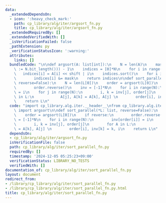 ```yaml
---
data:
  _extendedDependsOn:
  - icon: ':heavy_check_mark:'
    path: cp_library/alg/iter/argsort_fn.py
    title: cp_library/alg/iter/argsort_fn.py
  _extendedRequiredBy: []
  _extendedVerifiedWith: []
  _isVerificationFailed: false
  _pathExtension: py
  _verificationStatusIcon: ':warning:'
  attributes:
    links: []
  bundledCode: "\n\ndef argsort(A: list[int]):\n    N = len(A)\n    mask = (1 << (shift\
    \ := N.bit_length())) - 1\n    indices = [0]*N\n    for i in range(N):\n     \
    \   indices[i] = A[i] << shift | i\n    indices.sort()\n    for i in range(N):\n\
    \        indices[i] &= mask\n    return indices\n\ndef sort_parallel(*L: list,\
    \ reverse=False):\n    N = len(L[0])\n    order = argsort(L[0])\n    if reverse:\n\
    \        order.reverse()\n    inv = [-1]*N\n    for i in range(N):\n        inv[order[i]]\
    \ = i\n    for j in range(N):\n        i, k = inv[j], order[j]\n        for A\
    \ in L:\n            A[j], A[k] = A[k], A[j] \n        order[i], inv[k] = k, i\n\
    \    return L\n"
  code: "import cp_library.alg.iter.__header__\nfrom cp_library.alg.iter.argsort_fn\
    \ import argsort\n\ndef sort_parallel(*L: list, reverse=False):\n    N = len(L[0])\n\
    \    order = argsort(L[0])\n    if reverse:\n        order.reverse()\n    inv\
    \ = [-1]*N\n    for i in range(N):\n        inv[order[i]] = i\n    for j in range(N):\n\
    \        i, k = inv[j], order[j]\n        for A in L:\n            A[j], A[k]\
    \ = A[k], A[j] \n        order[i], inv[k] = k, i\n    return L\n"
  dependsOn:
  - cp_library/alg/iter/argsort_fn.py
  isVerificationFile: false
  path: cp_library/alg/iter/sort_parallel_fn.py
  requiredBy: []
  timestamp: '2024-12-05 05:25:23+09:00'
  verificationStatus: LIBRARY_NO_TESTS
  verifiedWith: []
documentation_of: cp_library/alg/iter/sort_parallel_fn.py
layout: document
redirect_from:
- /library/cp_library/alg/iter/sort_parallel_fn.py
- /library/cp_library/alg/iter/sort_parallel_fn.py.html
title: cp_library/alg/iter/sort_parallel_fn.py
---
```

